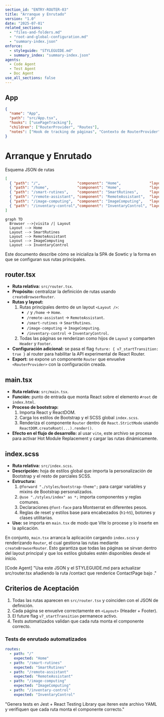 ```yaml
---
section_id: "ENTRY-ROUTER-03"
title: "Arranque y Enrutado"
version: "1.0"
date: "2025-07-01"
related_sections:
  - "files-and-folders.md"
  - "root-and-global-configuration.md"
  - "summary-index.json"
enforce:
  - styleguide: "STYLEGUIDE.md"
  - summary_index: "summary-index.json"
agents:
  - Code Agent
  - Test Agent
  - Doc Agent
use_all_sections: false
---
```

## App
```json
{
  "name": "App",
  "path": "src/App.tsx",
  "hooks": ["usePageTracking"],
  "children": ["RouterProvider", "Routes"],
  "notes": ["Hook de tracking de páginas", "Contexto de RouterProvider"]
}
```
# Arranque y Enrutado

Esquema JSON de rutas

```json
[
  { "path": "/",                 "component": "Home",             "layout": "Layout" },
  { "path": "/home",             "component": "Home",             "layout": "Layout" },
  { "path": "/smart-rutines",    "component": "SmartRutines",     "layout": "Layout" },
  { "path": "/remote-assistant", "component": "RemoteAssistant",  "layout": "Layout" },
  { "path": "/image-computing",  "component": "ImageComputing",   "layout": "Layout" },
  { "path": "/inventary-control","component": "InventaryControl", "layout": "Layout" },
]
```

```mermaid
graph TD
  Browser -->|visita /| Layout
  Layout --> Home
  Layout --> SmartRutines
  Layout --> RemoteAssistant
  Layout --> ImageComputing
  Layout --> InventaryControl
```

Este documento describe cómo se inicializa la SPA de Sowtic y la forma en que se configuran sus rutas principales.

## router.tsx
- **Ruta relativa:** `src/router.tsx`.
- **Propósito:** centralizar la definición de rutas usando `createBrowserRouter`.
- **Rutas y layout:**
  1. Rutas principales dentro de un layout `<Layout />`:
     - `/` y `/home` → `Home`.
     - `/remote-assistant` → `RemoteAssistant`.
     - `/smart-rutines` → `SmartRutines`.
     - `/image-computing` → `ImageComputing`.
     - `/inventary-control` → `InventaryControl`.
  2. Todas las páginas se renderizan como hijos de `Layout` y comparten `Header` y `Footer`.
- **Configuración adicional:** se pasa el flag `future: { v7_startTransition: true }` al router para habilitar la API experimental de React Router.
- **Export:** se expone un componente `Router` que envuelve `<RouterProvider>` con la configuración creada.

## main.tsx
- **Ruta relativa:** `src/main.tsx`.
- **Función:** punto de entrada que monta React sobre el elemento `#root` de `index.html`.
- **Proceso de bootstrap:**
  1. Importa React y ReactDOM.
  2. Carga los estilos de Bootstrap y el SCSS global `index.scss`.
  3. Renderiza el componente `Router` dentro de `React.StrictMode` usando `ReactDOM.createRoot(...).render()`.
- **Efecto en el flujo de desarrollo:** al usar `vite`, este archivo se procesa para activar Hot Module Replacement y cargar las rutas dinámicamente.

## index.scss
- **Ruta relativa:** `src/index.scss`.
- **Descripción:** hoja de estilos global que importa la personalización de Bootstrap y el resto de parciales SCSS.
- **Estructura:**
  1. `@forward "./styles/bootstrap-theme";` para cargar variables y mixins de Bootstrap personalizados.
  2. `@use "./styles/index" as *;` importa componentes y reglas comunes.
  3. Declaraciones `@font-face` para Montserrat en diferentes pesos.
  4. Reglas de reset y estilos base para encabezados (`h1`‑`h5`), botones y clases utilitarias.
- **Uso:** se importa en `main.tsx` de modo que Vite lo procese y lo inserte en la aplicación.

En conjunto, `main.tsx` arranca la aplicación cargando `index.scss` y renderizando `Router`, el cual gestiona las rutas mediante `createBrowserRouter`. Esto garantiza que todas las páginas se sirvan dentro del layout principal y que los estilos globales estén disponibles desde el inicio.

[Code Agent]
"Usa este JSON y el STYLEGUIDE.md para actualizar src/router.tsx añadiendo la ruta /contact que renderice ContactPage bajo <Layout>."

## Criterios de Aceptación
1. Todas las rutas aparecen en `src/router.tsx` y coinciden con el JSON de definición.
2. Cada página se envuelve correctamente en `<Layout>` (Header + Footer).
3. El future flag `v7_startTransition` permanece activo.
4. Tests automatizados validan que cada ruta monta el componente correcto.

### Tests de enrutado automatizados
```yaml
routes:
  - path: "/"
    expected: "Home"
  - path: "/smart-rutines"
    expected: "SmartRutines"
  - path: "/remote-assistant"
    expected: "RemoteAssistant"
  - path: "/image-computing"
    expected: "ImageComputing"
  - path: "/inventary-control"
    expected: "InventaryControl"
```

"Genera tests en Jest + React Testing Library que iteren este archivo YAML y verifiquen que cada ruta monta el componente correcto."

